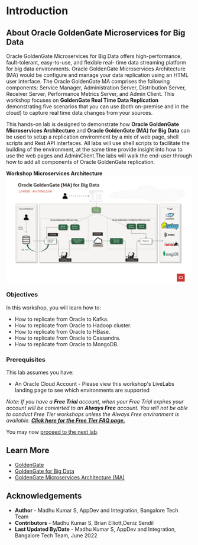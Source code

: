 # Introduction

## About Oracle GoldenGate Microservices for Big Data
Oracle GoldenGate Microservices for Big Data  offers high-performance, fault-tolerant, easy-to-use, and flexible real- time data streaming platform for big data environments.  Oracle GoldenGate Microservices Architecture (MA) would    be configure and manage your data replication using an HTML user interface. The Oracle GoldenGate MA comprises the following components: Service Manager, Administration Server, Distribution Server, Receiver Server, Performance Metrics Server, and Admin Client. This workshop focuses on **GoldenGate Real Time Data Replication** demonstrating five scenarios that you can use (both on-premise and in the cloud) to capture real time data changes from your sources.

This hands-on lab is designed to demonstrate how  **Oracle GoldenGate Microservices Architecture** and  **Oracle GoldenGate (MA) for Big Data** can be used to setup a replication environment by a mix of web page, shell scripts and Rest API interfaces. All labs will use shell scripts to facilitate the building of the environment, at the same time provide insight into how to use the web pages and AdminClient.The labs will walk the end-user through how to add all components of Oracle GoldenGate replication. 

**Workshop  Microservices Architecture**
    ![Architecture](./images/architecture.png " ")

### Objectives
In this workshop, you will learn how to:
- How to  replicate from  Oracle to Kafka.
- How to  replicate from  Oracle to Hadoop cluster.
- How to  replicate from  Oracle to HBase.
- How to  replicate from  Oracle to Cassandra.
- How to  replicate from  Oracle to MongoDB. 


### Prerequisites
This lab assumes you have:
* An Oracle Cloud Account - Please view this workshop's LiveLabs landing page to see which environments are supported

*Note: If you have a **Free Trial** account, when your Free Trial expires your account will be converted to an **Always Free** account. You will not be able to conduct Free Tier workshops unless the Always Free environment is available. **[Click here for the Free Tier FAQ page.](https://www.oracle.com/cloud/free/faq.html)***

You may now [proceed to the next lab](#next).

## Learn More

* [GoldenGate](https://www.oracle.com/middleware/data-integration/goldengate/")
* [GoldenGate for Big Data](https://www.oracle.com/middleware/data-integration/goldengate/big-data/")
* [GoldenGate Microservices Architecture (MA)](https://docs.oracle.com/en/middleware/goldengate/big-data/21.1/gadbd/getting-started-oracle-goldengate-microservices-big-data.html#GUID-248D5562-397F-4D10-9E95-CE9477012950)


## Acknowledgements
* **Author** - Madhu Kumar S, AppDev and Integration, Bangalore Tech Team
* **Contributors** - Madhu Kumar S, Brian Elliott,Deniz Sendil
* **Last Updated By/Date** - Madhu Kumar S, AppDev and Integration, Bangalore Tech Team, June 2022


